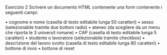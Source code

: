 Esercizio 2 Scrivere un documento HTML contenente una form contenente i seguenti campi:

• cognome e nome (casella di testo editabile lunga 50 caratteri)
• sesso (selezionabile tramite due bottoni radio)
• ateneo (da scegliere da un menu che riporta le 3 universit romane)
• CAP (casella di testo editabile lunga 5 caratteri)
• studente o lavoratore (selezionabile tramite checkbox)
• descrizione del lavoro svolto (casella di testo editabile lunga 80 caratteri)
• bottone di invio
• bottone di reset